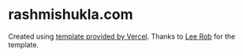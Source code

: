 # rashmishukla.com

Created using [template provided by Vercel](https://github.com/leerob/leerob.io). Thanks to [Lee Rob](https://twitter.com/leeerob) for the template.
